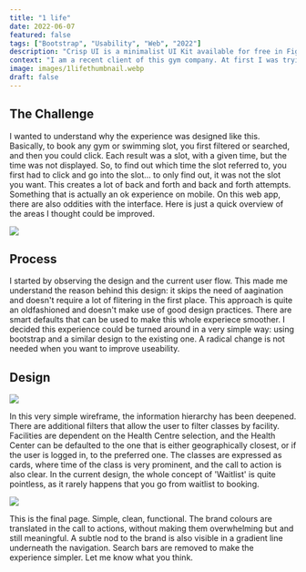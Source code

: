 ```yaml
---
title: "1 life"
date: 2022-06-07
featured: false
tags: ["Bootstrap", "Usability", "Web", "2022"]
description: "Crisp UI is a minimalist UI Kit available for free in Figma. It’s an atomic design system using geometric, modern typography, combined with impactful components and style choices."
context: "I am a recent client of this gym company. At first I was trying to use the web experience to book my swim, but I was finding it very frustrating: I couldn't directly book a slot from the homepage. I thought I could design something more useable, without having to revolutionise the interface."
image: images/1lifethumbnail.webp
draft: false
---
```


## The Challenge

I wanted to understand why the experience was designed like this. Basically, to book any gym or swimming slot, you first filtered or searched, and then you could click. Each result was a slot, with a given time, but the time was not displayed. So, to find out which time the slot referred to, you first had to click and go into the slot... to only find out, it was not the slot you want. This creates a lot of back and forth and back and forth attempts. Something that is actually an ok experience on mobile.
On this web app, there are also oddities with the interface. Here is just a quick overview of the areas I thought could be improved.

![](/images/works/1life/Before.webp)

## Process

I started by observing the design and the current user flow. This made me understand the reason behind this design: it skips the need of  aagination and doesn't require a lot of flitering in the first place. This approach is quite an oldfashioned and doesn't make use of good design practices. There are smart defaults that can be used to make this whole experiece smoother. 
I decided this experience could be turned around in a very simple way: using bootstrap and a similar design to the existing one. A radical change is not needed when you want to improve useability.


## Design

![](/images/works/1life/wireframe.webp)

In this very simple wireframe, the information hierarchy has been deepened. There are additional filters that allow the user to filter classes by facility. Facilities are dependent on the Health Centre selection, and the Health Center can be defaulted to the one that is either geographically closest, or if the user is logged in, to the preferred one. The classes are expressed as cards, where time of the class is very prominent, and the call to action is also clear. In the current design, the whole concept of 'Waitlist' is quite pointless, as it rarely happens that you go from waitlist to booking. 

![](/images/works/1life/booking.webp)

This is the final page. Simple, clean, functional. The brand colours are translated in the call to actions, without making them overwhelming but and still meaningful. A subtle nod to the brand is also visible in a gradient line underneath the navigation. Search bars are removed to make the experience simpler. Let me know what you think.




